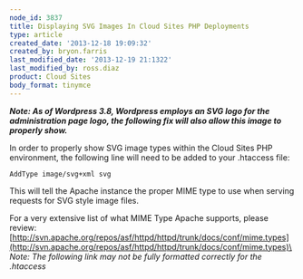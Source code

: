 ```yaml
---
node_id: 3837
title: Displaying SVG Images In Cloud Sites PHP Deployments
type: article
created_date: '2013-12-18 19:09:32'
created_by: bryon.farris
last_modified_date: '2013-12-19 21:1322'
last_modified_by: ross.diaz
product: Cloud Sites
body_format: tinymce
---
```


***Note: As of Wordpress 3.8, Wordpress employs an SVG logo for the
administration page logo, the following fix will also allow this image
to properly show.***

In order to properly show SVG image types within the Cloud Sites PHP
environment, the following line will need to be added to your .htaccess
file:

`AddType image/svg+xml svg`

This will tell the Apache instance the proper MIME type to use when
serving requests for SVG style image files.

For a very extensive list of what MIME Type Apache supports, please
review:\
[http://svn.apache.org/repos/asf/httpd/httpd/trunk/docs/conf/mime.types](http://svn.apache.org/repos/asf/httpd/httpd/trunk/docs/conf/mime.types)\
\
*Note: The following link may not be fully formatted correctly for the
.htaccess*

 


